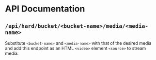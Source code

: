 # API Documentation

## `/api/hard/bucket/<bucket-name>/media/<media-name>`

Substitute `<bucket-name>` and `<media-name>` with that of the desired media and add this endpoint as an HTML `<video>` element `<source>` to stream media.   